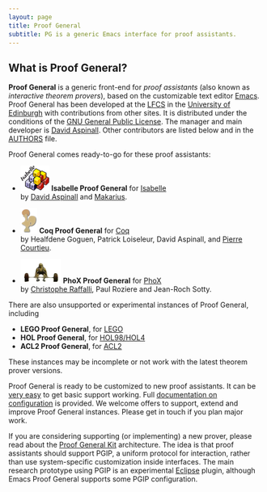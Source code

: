 ```yaml
---
layout: page
title: Proof General
subtitle: PG is a generic Emacs interface for proof assistants.
---
```


## What is Proof General?

**Proof General** is a generic front-end for *proof assistants* (also
known as *interactive theorem provers*), based on the customizable text
editor [Emacs](http://www.emacswiki.org). Proof General has been
developed at the [LFCS](http://www.lfcs.informatics.ed.ac.uk/) in the
[University of Edinburgh](http://www.ed.ac.uk/) with contributions from
other sites. It is distributed under the conditions of the [GNU General
Public License](http://www.gnu.org/licenses/gpl-2.0.html). The manager
and main developer is [David
Aspinall](http://homepages.inf.ed.ac.uk/da). Other contributors are
listed below and in the [AUTHORS](AUTHORS) file.

Proof General comes ready-to-go for these proof assistants:

- [![Isabelle logo](img/isabelle.png)](http://www.cl.cam.ac.uk/Research/HVG/Isabelle/)
  **Isabelle Proof General** for [Isabelle](http://www.cl.cam.ac.uk/Research/HVG/Isabelle/)  
  by [David Aspinall](http://homepages.inf.ed.ac.uk/da) and [Makarius](http://www.lri.fr/~wenzel).

- [![Coq logo](img/coq.png)](https://coq.inria.fr/)
  **Coq Proof General** for [Coq](https://coq.inria.fr/)  
  by Healfdene Goguen, Patrick Loiseleur, David Aspinall, and [Pierre Courtieu](http://cedric.cnam.fr/~courtiep/).

- [![PhoX logo](img/phox.png)](http://www.lama.univ-savoie.fr/~RAFFALLI/phox.html)
  **PhoX Proof General** for [PhoX](http://www.lama.univ-savoie.fr/~RAFFALLI/phox.html)  
  by [Christophe Raffalli](http://www.lama.univ-savoie.fr/~RAFFALLI), Paul Roziere and Jean-Roch Sotty.

There are also unsupported or experimental instances of Proof General,
including

-   **LEGO Proof General**,
    for [LEGO](http://www.dcs.ed.ac.uk/home/lego)
-   **HOL Proof General**,
    for [HOL98/HOL4](https://hol-theorem-prover.org/)
-   **ACL2 Proof General**,
    for [ACL2](http://www.cs.utexas.edu/users/moore/acl2)

These instances may be incomplete or not work with the latest theorem
prover versions.

Proof General is ready to be customized to new proof assistants. It can
be [very easy](https://github.com/ProofGeneral/PG/blob/master/obsolete/demoisa/demoisa-easy.el)
to get basic support working. Full [documentation on
configuration](http://proofgeneral.inf.ed.ac.uk/releases/ProofGeneral/doc/PG-adapting.pdf)
is provided. We welcome offers to support, extend and improve Proof
General instances. Please get in touch if you plan major work.

If you are considering supporting (or implementing) a new prover, please
read about the [Proof General Kit](http://proofgeneral.inf.ed.ac.uk/kit) architecture.
The idea is that proof assistants should support PGIP, a uniform protocol for
interaction, rather than use system-specific customization inside
interfaces. The main research prototype using PGIP is an experimental
[Eclipse](http://www.eclipse.org) plugin, although Emacs Proof General
supports some PGIP configuration.
